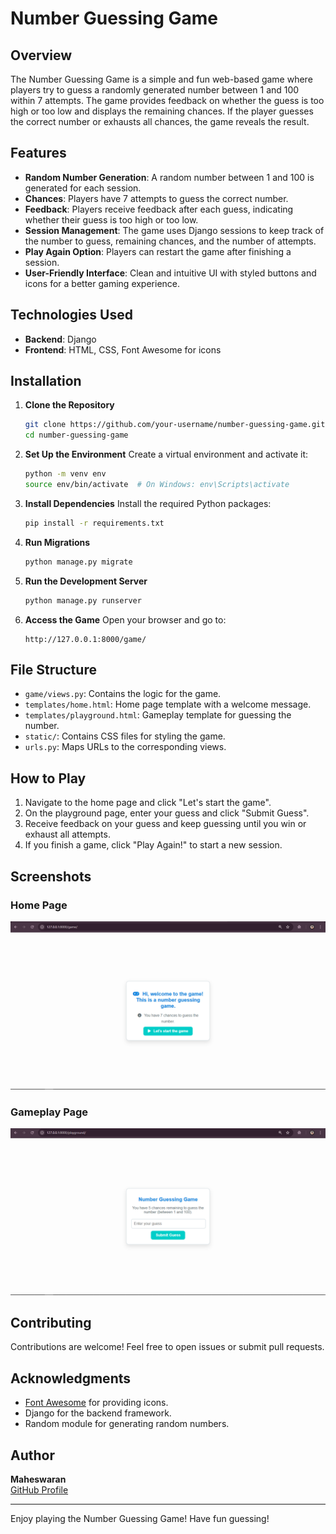 # Number Guessing Game

## Overview

The Number Guessing Game is a simple and fun web-based game where players try to guess a randomly generated number between 1 and 100 within 7 attempts. The game provides feedback on whether the guess is too high or too low and displays the remaining chances. If the player guesses the correct number or exhausts all chances, the game reveals the result.

## Features

- **Random Number Generation**: A random number between 1 and 100 is generated for each session.
- **Chances**: Players have 7 attempts to guess the correct number.
- **Feedback**: Players receive feedback after each guess, indicating whether their guess is too high or too low.
- **Session Management**: The game uses Django sessions to keep track of the number to guess, remaining chances, and the number of attempts.
- **Play Again Option**: Players can restart the game after finishing a session.
- **User-Friendly Interface**: Clean and intuitive UI with styled buttons and icons for a better gaming experience.

## Technologies Used

- **Backend**: Django
- **Frontend**: HTML, CSS, Font Awesome for icons

## Installation

1. **Clone the Repository**
   ```bash
   git clone https://github.com/your-username/number-guessing-game.git
   cd number-guessing-game
   ```

2. **Set Up the Environment**
   Create a virtual environment and activate it:
   ```bash
   python -m venv env
   source env/bin/activate  # On Windows: env\Scripts\activate
   ```

3. **Install Dependencies**
   Install the required Python packages:
   ```bash
   pip install -r requirements.txt
   ```

4. **Run Migrations**
   ```bash
   python manage.py migrate
   ```

5. **Run the Development Server**
   ```bash
   python manage.py runserver
   ```

6. **Access the Game**
   Open your browser and go to:
   ```
   http://127.0.0.1:8000/game/
   ```

## File Structure

- `game/views.py`: Contains the logic for the game.
- `templates/home.html`: Home page template with a welcome message.
- `templates/playground.html`: Gameplay template for guessing the number.
- `static/`: Contains CSS files for styling the game.
- `urls.py`: Maps URLs to the corresponding views.

## How to Play

1. Navigate to the home page and click "Let's start the game".
2. On the playground page, enter your guess and click "Submit Guess".
3. Receive feedback on your guess and keep guessing until you win or exhaust all attempts.
4. If you finish a game, click "Play Again!" to start a new session.

## Screenshots

### Home Page
![Home Page](https://github.com/MaheswaranT/Number_Guessing_Game/blob/main/static/img/Home.png)

### Gameplay Page
![Gameplay Page](https://github.com/MaheswaranT/Number_Guessing_Game/blob/main/static/img/Playground.png)

## Contributing

Contributions are welcome! Feel free to open issues or submit pull requests.

## Acknowledgments

- [Font Awesome](https://fontawesome.com/) for providing icons.
- Django for the backend framework.
- Random module for generating random numbers.

## Author

**Maheswaran**  
[GitHub Profile](https://github.com/MaheswaranT)

---
Enjoy playing the Number Guessing Game! Have fun guessing!

